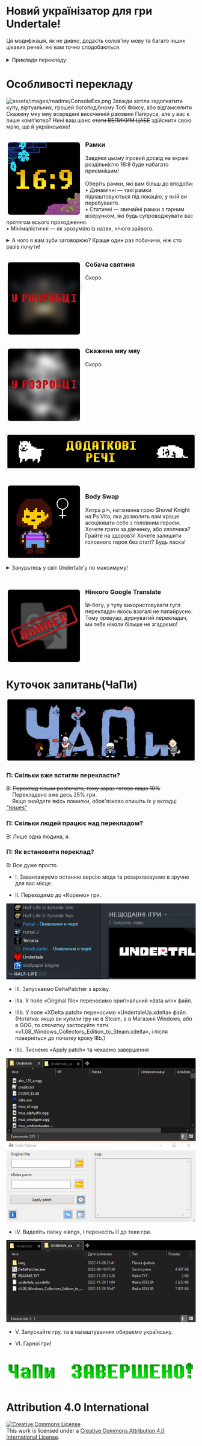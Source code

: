 <h1>Новий українізатор для гри Undertale!</h1>
Ця модифікація, як не дивно, додасть солов'їну мову та багато інших цікавих речей, які вам точно сподобаються.
<br>

<br>
<details>
    <summary>Приклади перекладу:</summary>
    <img width="50%" alt="Логотип" src="assets/images/examples/title.png">
    <img width="50%" alt="Заставка" src="assets/images/examples/intro.png">
    <img width="50%" alt="Набір ім'я" src="assets/images/examples/naming.gif">
    <img width="50%" alt="Який грозний" src="assets/images/examples/die.gif">
    <img width="50%" alt="Збереження" src="assets/images/examples/save.png">
    <img width="50%" alt="Манекен. Стоїть." src="assets/images/examples/dummy.gif">
    <img width="50%" alt="ЛІНИВА СРАКА!!!" src="assets/images/examples/lazyass.gif">
    <img width="50%" alt="Важлива річ" src="assets/images/examples/importantthing.gif">
    <img width="50%" alt="Затишно" src="assets/images/examples/snowdin.gif">
</details>

<h1>Особливості перекладу</h1>

<img alt="assets/images/readme/ConsoleExs.png">
Завжди хотіли задоґнатити купу, віртуальних, грошей богоподібному Тобі Фоксу, або відгамселити Скажену мяу мяу всередені височенній раковині Папіруса, але у вас є лише комп’ютер? Нині ваш шанс <del>стати ВЕЛИКИМ ЦАБЕ</del> здійснити свою мрію, ще й українською!

<h2></h2>

<img alt="Зустрічайте, рамки!!!" src="assets/images/readme/BordersIconBorders.png" align="left" height=200px width=210px>
<h3>Рамки</h3>

Завдяки цьому ігровий досвід на екрані роздільністю 16:9 буде набагато приємнішим!
<br>
<br>
Оберіть рамки, які вам більш до вподоби:
<br>
• Динамічні — такі рамки підлаштовуються під локацію, у якій ви перебуваєте.
<br>
• Статичні — звичайні рамки з гарним візерунком, які будь супроводжувати вас протягом всього проходження.
<br>
• Мінімалістичні — як зрозуміло із назви, нічого зайвого.
<details>
    <summary>А чого я вам зуби заговорюю? Краще один раз побачичи, ніж сто разів почути!</summary>
    <img alt="Демонстрація рамок" src="assets/images/readme/InGameBorders.gif">
</details>

<h2 CLEAR="left"/></h2>

<img alt="Гав" src="assets/images/readme/BordersIconDogShrine.png" align="left" height=200px width=210px>

<h3>Собача святиня</h3>
Скоро.

<br CLEAR="left"/> 
<h2></h2>

<img alt="Мяв" src="assets/images/readme/BordersIconMEWMEW.png" align="left" height=200px width=210px>

<h3>Скажена мяу мяу</h3>
Скоро.

<br CLEAR="left"/> 
<h2></h2>

<h2><img alt="Всіляке" src="assets/images/readme/OtherFeatures.gif"></h2>
<br>
<img alt="Очманіти, так?" src="assets/images/readme/BordersIconBodySwap.gif" align="left" height=200px width=210px>

<h3>Body Swap</h3>
Хитра річ, натхненна грою Shovel Knight на Ps Vita, яка дозволить вам краще асоціювати себе з головним героєм. Хочете грати за дівчинку, або хлопчика? Грайте на здоров’я! Хочете залишити головного героя без статі? Будь ласка!
<br>
<br>
<br>
<br>
<details>
    <summary>Занурьтесь у світ Undertale'у по максимуму!</summary>
    <img alt="Демонстрація Body Swap'у" src="assets/images/readme/BodySwapDemo.png">
    <img alt="Демонстрація Body Swap'у" src="assets/images/readme/BodySwapDemo1.png">
    <img alt="Демонстрація Body Swap'у" src="assets/images/readme/BodySwapDemo2.png">
</details>

<br CLEAR="left"/> 
<h2></h2>

<img alt="Я серйозно." src="assets/images/readme/BordersIconGoogle.png" align="left" height=200px width=210px>

<h3>Ніякого Google Translate</h3>
Їй-богу, у тупу використовувати гугл перекладач якось взагалі не папайрусно.
<br>
Тому оревуар, дурнуватий перекладач, ми тебе ніколи більше не згадаємо! 
<br CLEAR="left"/>

<h2></h2>

<h1>Куточок запитань(ЧаПи)</h1>

<img alt="Куточок запитань(ЧаПи)" src="assets/images/faq/CHaPy.gif">

<h3>П: Скільки вже встигли перекласти?</h3>

В: <s>Переклад тільки розпочато, тому зараз готово лише 10%</s>
<br>
    Перекладено вже десь 25% гри.
<br>
    Якщо знайдете якісь помилки, обов'язково опишіть їх у вкладці <a href="https://github.com/Roavello/undertale_ua/issues">"Issues"</a>

<h3>П: Скільки людей працює над перекладом?</h3>
В: Лише одна людина, я.

<h3>П: Як встановити переклад?</h3>

В: Все дуже просто.
<br>
* I. Завантажуємо останню версію мода та розархівовуємо в зручне для вас місце.

* II. Переходимо до «Кореню» гри.
<img alt="Крок 2" src="assets/images/faq/step2.gif">

* III. Запускаємо DeltaPatcher з архіву.

* IIIa. У поле «Original file» переносимо оригінальний «data.win» файл.

* IIIb. У поле «XDelta patch» переносимо «UndertaleUa.xdelta» файл. (Нотатка: якщо ви купили гру не в Steam, а в Магазині Windows, або в GOG, то спочатку застосуйте патч «v1.08_Windows_Collectors_Edition_to_Steam.xdelta», і після поверніться до початку кроку IIIb.)

* IIIc. Тиснемо «Apply patch» та чекаємо завершення
<img alt="Крок 3" src="assets/images/faq/DeltaPatch.gif">

* IV. Виделіть папку «lang», і перенесіть її до теки гри.
<img alt="Крок 4" src="assets/images/faq/step4.gif">

* V. Запускайте гру, та в налаштуваннях обираємо українську.

* VI. Гарної гри!

<h2><img alt="Га? Вже?" src="assets/images/faq/ChaPyEND.png"></h2>

<h1>Attribution 4.0 International</h1>

<a rel="license" href="http://creativecommons.org/licenses/by/4.0/">
<img alt="Creative Commons License" style="border-width:0" src="https://i.creativecommons.org/l/by/4.0/88x31.png" />
</a>
<br />
This work is licensed under a <a rel="license" href="http://creativecommons.org/licenses/by/4.0/">Creative Commons Attribution 4.0 International License</a>.